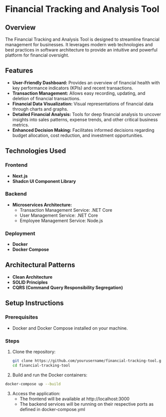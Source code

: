 # Financial Tracking and Analysis Tool

## Overview

The Financial Tracking and Analysis Tool is designed to streamline financial management for businesses. It leverages modern web technologies and best practices in software architecture to provide an intuitive and powerful platform for financial oversight.

## Features

- **User-Friendly Dashboard:** Provides an overview of financial health with key performance indicators (KPIs) and recent transactions.
- **Transaction Management:** Allows easy recording, updating, and deletion of financial transactions.
- **Financial Data Visualization:** Visual representations of financial data through charts and graphs.
- **Detailed Financial Analysis:** Tools for deep financial analysis to uncover insights into sales patterns, expense trends, and other critical business metrics.
- **Enhanced Decision Making:** Facilitates informed decisions regarding budget allocation, cost reduction, and investment opportunities.

## Technologies Used

### Frontend
- **Next.js**
- **Shadcn UI Component Library**

### Backend
- **Microservices Architecture:**
  - Transaction Management Service: .NET Core
  - User Management Service: .NET Core
  - Employee Management Service: Node.js

### Deployment
- **Docker**
- **Docker Compose**

## Architectural Patterns
- **Clean Architecture**
- **SOLID Principles**
- **CQRS (Command Query Responsibility Segregation)**

## Setup Instructions

### Prerequisites
- Docker and Docker Compose installed on your machine.

### Steps
1. Clone the repository:
   ```sh
   git clone https://github.com/yourusername/financial-tracking-tool.git
   cd financial-tracking-tool
2. Build and run the Docker containers:
```sh
docker-compose up --build
```
3. Access the application:
    - The frontend will be available at http://localhost:3000
    - The backend services will be running on their respective ports as defined in docker-compose.yml
